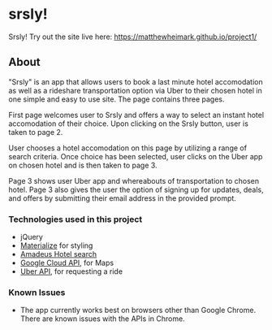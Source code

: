 # srsly!


Srsly!
Try out the site live here: https://matthewheimark.github.io/project1/

## About
"Srsly" is an app that allows users to book a last minute hotel accomodation as well as a rideshare transportation option via Uber to their chosen hotel in one simple and easy to use site. The page contains three pages.

First page welcomes user to Srsly and offers a way to select an instant hotel accomodation of their choice. Upon clicking on the Srsly button, user is taken to page 2.

User chooses a hotel accomodation on this page by utilizing a range of search criteria. Once choice has been selected, user clicks on the Uber app on chosen hotel and is then taken to page 3.

Page 3 shows user Uber app and whereabouts of transportation to chosen hotel. Page 3 also gives the user the option of signing up for updates, deals, and offers by submitting their email address in the provided prompt. 

### Technologies used in this project

- jQuery
- [Materialize](https://materializecss.com/) for styling
- [Amadeus Hotel search](https://developers.amadeus.com/self-service/category/hotel/api-doc/hotel-search/api-reference)
- [Google Cloud API](https://developers.google.com/maps/documentation/javascript/tutorial?hl=en_US), for Maps
- [Uber API](https://developer.uber.com/docs/riders/ride-requests/introduction), for requesting a ride

### Known Issues

* The app currently works best on browsers other than Google Chrome. There are known issues with the APIs in Chrome.